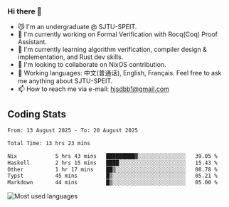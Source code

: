 ### Hi there 👋

<!--
**definfo/definfo** is a ✨ _special_ ✨ repository because its `README.md` (this file) appears on your GitHub profile.

Here are some ideas to get you started:

- 🔭 I’m currently working on ...
- 🌱 I’m currently learning ...
- 👯 I’m looking to collaborate on ...
- 🤔 I’m looking for help with ...
- 💬 Ask me about ...
- 📫 How to reach me: ...
- 😄 Pronouns: ...
- ⚡ Fun fact: ...
-->

- 😼 I'm an undergraduate @ SJTU-SPEIT.
- 🔭 I'm currently working on Formal Verification with Rocq(Coq) Proof Assistant.
- 🌱 I'm currently learning algorithm verification, compiler design & implementation, and Rust dev skills.
- 👯 I'm looking to collaborate on NixOS contribution.
- 💬 Working languages: 中文(普通话), English, Français. Feel free to ask me anything about SJTU-SPEIT.
- 📫 How to reach me via e-mail: hjsdbb1@gmail.com

## Coding Stats

<!--START_SECTION:waka-->

```txt
From: 13 August 2025 - To: 20 August 2025

Total Time: 13 hrs 23 mins

Nix            5 hrs 43 mins   █████████▓░░░░░░░░░░░░░░░   39.05 %
Haskell        2 hrs 15 mins   ████░░░░░░░░░░░░░░░░░░░░░   15.43 %
Other          1 hr 17 mins    ██▒░░░░░░░░░░░░░░░░░░░░░░   08.78 %
Typst          45 mins         █▒░░░░░░░░░░░░░░░░░░░░░░░   05.21 %
Markdown       44 mins         █▒░░░░░░░░░░░░░░░░░░░░░░░   05.00 %
```

<!--END_SECTION:waka-->

![Most used languages](https://github-readme-stats.vercel.app/api/top-langs/?username=definfo&layout=donut&theme=dracula&exclude_repo=xv6-labs-2023)
